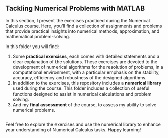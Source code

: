## Tackling Numerical Problems with MATLAB

In this section, I present the exercises practiced during 
the Numerical Calculus course. Here, you'll find a collection of assignments and problems that provide practical
insights into numerical methods, approximation, and mathematical problem-solving.

In this folder you will find:

1. Some **practical exercises**, each comes with detailed statements and a clear explanation of the solutions. These exercises are devoted to the development of numerical algorithms for the resolution  of problems, in a computational environment, with a particular emphasis on the stability, accuracy, efficiency and robustness of the designed algorithms.
2. In addition to the exercises, this repository includes a **numerical library** used during the course. This
folder includes a collection of useful functions designed to assist in numerical calculations and problem solving.
3. And my **final assessment** of the course, to assess my ability to solve numerical problems.

##
Feel free to explore the exercises and use the numerical library to enhance your understanding of Numerical Calculus tasks.
Happy learning!
